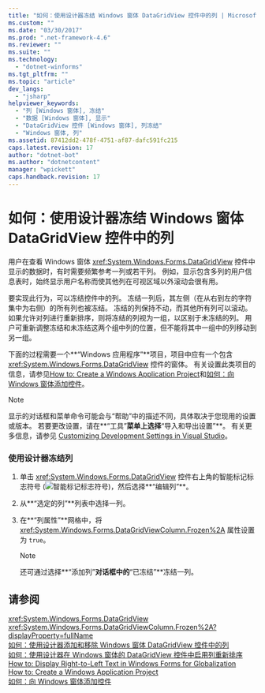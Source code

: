 ```yaml
---
title: "如何：使用设计器冻结 Windows 窗体 DataGridView 控件中的列 | Microsoft Docs"
ms.custom: ""
ms.date: "03/30/2017"
ms.prod: ".net-framework-4.6"
ms.reviewer: ""
ms.suite: ""
ms.technology: 
  - "dotnet-winforms"
ms.tgt_pltfrm: ""
ms.topic: "article"
dev_langs: 
  - "jsharp"
helpviewer_keywords: 
  - "列 [Windows 窗体], 冻结"
  - "数据 [Windows 窗体], 显示"
  - "DataGridView 控件 [Windows 窗体], 列冻结"
  - "Windows 窗体, 列"
ms.assetid: 87412dd2-478f-4751-af87-dafc591fc215
caps.latest.revision: 17
author: "dotnet-bot"
ms.author: "dotnetcontent"
manager: "wpickett"
caps.handback.revision: 17
---
```

# 如何：使用设计器冻结 Windows 窗体 DataGridView 控件中的列
用户在查看 Windows 窗体 <xref:System.Windows.Forms.DataGridView> 控件中显示的数据时，有时需要频繁参考一列或若干列。  例如，显示包含多列的用户信息表时，始终显示用户名称而使其他列在可视区域以外滚动会很有用。  
  
 要实现此行为，可以冻结控件中的列。  冻结一列后，其左侧（在从右到左的字符集中为右侧）的所有列也被冻结。  冻结的列保持不动，而其他所有列可以滚动。  如果允许对列进行重新排序，则将冻结的列视为一组，以区别于未冻结的列。  用户可重新调整冻结和未冻结这两个组中列的位置，但不能将其中一组中的列移动到另一组。  
  
 下面的过程需要一个**“Windows 应用程序”**项目，项目中应有一个包含 <xref:System.Windows.Forms.DataGridView> 控件的窗体。  有关设置此类项目的信息，请参见[How to: Create a Windows Application Project](http://msdn.microsoft.com/zh-cn/b2f93fed-c635-4705-8d0e-cf079a264efa)和[如何：向 Windows 窗体添加控件](../../../../docs/framework/winforms/controls/how-to-add-controls-to-windows-forms.md)。  
  
> [!NOTE]
>  显示的对话框和菜单命令可能会与“帮助”中的描述不同，具体取决于您现用的设置或版本。  若要更改设置，请在**“工具”**菜单上选择**“导入和导出设置”**。  有关更多信息，请参见 [Customizing Development Settings in Visual Studio](http://msdn.microsoft.com/zh-cn/22c4debb-4e31-47a8-8f19-16f328d7dcd3)。  
  
### 使用设计器冻结列  
  
1.  单击 <xref:System.Windows.Forms.DataGridView> 控件右上角的智能标记标志符号 \(![智能标记标志符号](../../../../docs/framework/winforms/controls/media/vs-winformsmttagglyph.png "VS\_WinFormSmtTagGlyph")\)，然后选择**“编辑列”**。  
  
2.  从**“选定的列”**列表中选择一列。  
  
3.  在**“列属性”**网格中，将 <xref:System.Windows.Forms.DataGridViewColumn.Frozen%2A> 属性设置为 `true`。  
  
    > [!NOTE]
    >  还可通过选择**“添加列”**对话框中的**“已冻结”**冻结一列。  
  
## 请参阅  
 <xref:System.Windows.Forms.DataGridView>   
 <xref:System.Windows.Forms.DataGridViewColumn.Frozen%2A?displayProperty=fullName>   
 [如何：使用设计器添加和移除 Windows 窗体 DataGridView 控件中的列](../../../../docs/framework/winforms/controls/add-and-remove-columns-in-the-datagrid-using-the-designer.md)   
 [如何：使用设计器在 Windows 窗体的 DataGridView 控件中启用列重新排序](../../../../docs/framework/winforms/controls/enable-column-reordering-in-the-datagrid-using-the-designer.md)   
 [How to: Display Right\-to\-Left Text in Windows Forms for Globalization](http://msdn.microsoft.com/zh-cn/f0663385-2354-4c65-8676-706422283b14)   
 [How to: Create a Windows Application Project](http://msdn.microsoft.com/zh-cn/b2f93fed-c635-4705-8d0e-cf079a264efa)   
 [如何：向 Windows 窗体添加控件](../../../../docs/framework/winforms/controls/how-to-add-controls-to-windows-forms.md)